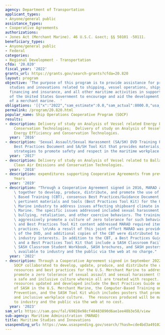 ```yaml
---
agency: Department of Transportation
applicant_types:
- Anyone/general public
assistance_types:
- Cooperative Agreements
authorizations:
- Jones Act (Merchant Marine). 46 U.S.C. &sect; §§ 50101 -50111.
beneficiary_types:
- Anyone/general public
- Federal
categories:
- Regional Development - Transportation
cfda: '20.820'
fiscal_year: '2022'
grants_url: https://grants.gov/search-grants?cfda=20.820
layout: program
objective: 'The purpose of this program is to provide assistance for projects involving
  studies and innovations related to shipping, vessel operations, shipyards, maritime
  financing and insurance, and all other maritime activities in support of the policy
  of the United States Government to encourage and aid the development and maintenance
  of a merchant marine.  '
obligations: '[{"x":"2022","sam_estimate":0.0,"sam_actual":8000.0,"usa_spending_actual":451235.0},{"x":"2023","sam_estimate":235000.0,"sam_actual":0.0,"usa_spending_actual":0.0},{"x":"2024","sam_estimate":58000.0,"sam_actual":0.0,"usa_spending_actual":57500.0}]'
permalink: /program/20.820.html
popular_name: Ship Operations Cooperative Program (SOCP)
results:
- description: Delivery of study on Analysis of Vessel related Energy Efficiency and
    Conservation Technologies;  Delivery of study on Analysis of Vessel related to
    Energy Efficiency and Conservation Technologies.
  year: '2016'
- description: 'Sexual Assault/Sexual Harassment (SA/SH) DVD Training Product, SA/SH
    Best Practices Document and SA/SH Tool Kit that provides materials, tools and
    strategies to promote safety and respect in the maritime workplace. '
  year: '2017'
- description: Delivery of study on Analysis of Vessel related to Ballast Water Technology,
    Clean Air Emissions and Conservation Technologies.
  year: '2018'
- description: expenditures supporting Cooperative Agreements from previous Fiscal
    Years
  year: '2019'
- description: "Through a Cooperative Agreement signed in 2016, MARAD and SOCP worked\
    \ together to develop, produce, distribute, and promote the use of a Computer\
    \ Based Training (CBT), consensus Best Practices/Guidance Document, plus other\
    \ pertinent materials and tools (Best Practices Tool Kit) for the U.S. Merchant\
    \ Marine industry to address issues affecting shipboard climate in the U.S. Merchant\
    \ Marine. The specific issues addressed included sexual harassment, sexual assault,\
    \ bullying, retaliation, and other coercive behaviors. The training resources\
    \ aggressively promote a culture of zero tolerance for such behavior. The CBT\
    \ and Best Practices Tool Kit content addressed MARAD required items and best\
    \ practices. \n\nAs a result of this joint effort MARAD was provided with copies\
    \ of the DVD, and additional copies of the CBT were distributed to other maritime\
    \ industry interests. In addition to the CBT, a Best Practices Guidance Document,\
    \ and a Best Practices Tool Kit that include a SASH Classroom Facilitator Guide,\
    \ SASH Classroom Student Workbook, SASH brochures, and SASH posters were made\
    \ available to industry and the public via the web at no charge."
  year: '2022'
- description: Through a Cooperative Agreement signed in September 2022, MARAD and
    SOCP collaborated to develop, update, produce, and distribute the use of training
    resources and best practices for the U.S. Merchant Marine to address issues that
    promote a zero tolerance of sexual assault and sexual harassment (SASH) and promote
    a safe and inclusive culture wherein all are treated with respect.  The training
    resources updated and developed include the Best Practices Guide on Prevention
    of SASH in the U.S. Merchant Marine, the Computer-Based Training on Maritime SASH
    Prevention, and the SASH Tool Kit which includes posters that promote a respectful
    and inclusive workplace culture.  The resources produced will be made available
    to industry and the public via the web at no cost.
  year: '2023'
sam_url: https://sam.gov/fal/69028e98cf40483890d6ae1ee48b3e58/view
sub-agency: Maritime Administration (MARAD)
title: Maritime Studies and Innovations
usaspending_url: https://www.usaspending.gov/search/?hash=cde4bd3a4910260163e2fc0009a14563
---
```

